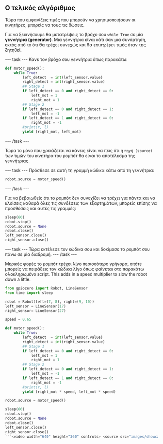 ## Ο τελικός αλγόριθμος

Τώρα που εμφανίζεις τιμές που μπορούν να χρησιμοποιήσουν οι κινητήρες, μπορείς να τους τις δώσεις.

Για να ξεκινήσουμε θα μετατρέψεις το βρόχο σου `while True` σε μία **γεννήτρια (generator)**. Μια γεννήτρια είναι κάτι σαν μια συνάρτηση, εκτός από το ότι θα τρέχει συνεχώς και θα `επιστρέφει` τιμές όταν της ζητηθεί.

\--- task \--- Κανε τον βρόχο σου γεννήτρια όπως παρακάτω:

```python
def motor_speed():
    while True:
        left_detect  = int(left_sensor.value)
        right_detect = int(right_sensor.value)
        ## Stage 1
        if left_detect == 0 and right_detect == 0:
            left_mot = 1
            right_mot = 1
        ## Stage 2
        if left_detect == 0 and right_detect == 1:
            left_mot = -1
        if left_detect == 1 and right_detect == 0:
            right_mot = -1
        #print(r, l)
        yield (right_mot, left_mot)
```

\--- /task \---

Τώρα το μόνο που χρειάζεται να κάνεις είναι να πεις ότι η `πηγή (source)` των τιμών του κινητήρα του ρομπότ θα είναι το αποτέλεσμα της γεννήτριας.

\--- task \--- Πρόσθεσε σε αυτή τη γραμμή κώδικα κάτω από τη γεννήτρια:

```python
robot.source = motor_speed()
```

\--- /task \---

Για να βεβαιωθείς ότι το ρομπότ δεν συνεχίζει να τρέχει για πάντα και να κλείσεις καθαρά όλες τις συνδέσεις των εξαρτημάτων, μπορείς επίσης να προσθέσεις και αυτές τις γραμμές:

```python
sleep(60)
robot.stop()
robot.source = None
robot.close()
left_sensor.close()
right_sensor.close()
```

\--- task \--- Τώρα εκτέλεσε τον κώδικα σου και δοκίμασε το ρομπότ σου πάνω σε μία διαδρομή. \--- /task \---

Μερικές φορές το ρομπότ τρέχει λίγο περισσότερο γρήγορα, οπότε μπορείς να πειράξεις τον κώδικα λίγο όπως φαίνεται στο παρακάτω ολοκληρωμένο script. This adds in a speed multiplier to slow the robot down a little.

```python
from gpiozero import Robot, LineSensor
from time import sleep

robot = Robot(left=(7, 8), right=(9, 10)) 
left_sensor = LineSensor(17)
right_sensor= LineSensor(27)

speed = 0.65

def motor_speed():
    while True:
        left_detect  = int(left_sensor.value)
        right_detect = int(right_sensor.value)
        ## Stage 1
        if left_detect == 0 and right_detect == 0:
            left_mot = 1
            right_mot = 1
        ## Stage 2
        if left_detect == 0 and right_detect == 1:
            left_mot = -1
        if left_detect == 1 and right_detect == 0:
            right_mot = -1
        #print(r, l)
        yield (right_mot * speed, left_mot * speed)

robot.source = motor_speed()

sleep(60)
robot.stop()
robot.source = None
robot.close()
left_sensor.close()
right_sensor.close()
```<video width="640" height="360" controls> <source src="images/showcase.webm" type="video/webm"> Your browser does not support WebM video, so try FireFox or Chrome. </video>